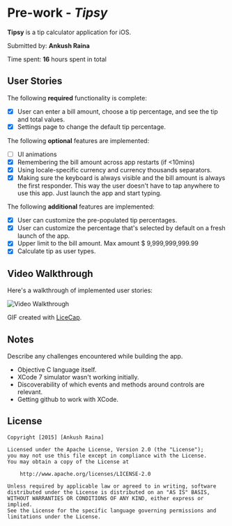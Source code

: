 # Pre-work - *Tipsy*

**Tipsy** is a tip calculator application for iOS.

Submitted by: **Ankush Raina**

Time spent: **16** hours spent in total

## User Stories

The following **required** functionality is complete:

* [x] User can enter a bill amount, choose a tip percentage, and see the tip and total values.
* [x] Settings page to change the default tip percentage.

The following **optional** features are implemented:
* [ ] UI animations
* [x] Remembering the bill amount across app restarts (if <10mins)
* [x] Using locale-specific currency and currency thousands separators.
* [x] Making sure the keyboard is always visible and the bill amount is always the first responder. This way the user doesn't have to tap anywhere to use this app. Just launch the app and start typing.

The following **additional** features are implemented:

* [x] User can customize the pre-populated tip percentages.
* [x] User can customize the percentage that's selected by default on a fresh launch of the app.
* [x] Upper limit to the bill amount. Max amount $ 9,999,999,999.99
* [x] Calculate tip as user types.

## Video Walkthrough 

Here's a walkthrough of implemented user stories:

<img src='http://i.imgur.com/JCtdf4Z.gif' title='Video Walkthrough' width='' alt='Video Walkthrough' />

GIF created with [LiceCap](http://www.cockos.com/licecap/).

## Notes

Describe any challenges encountered while building the app.
* Objective C language itself.
* XCode 7 simulator wasn't working initially.
* Discoverability of which events and methods around controls are relevant.
* Getting github to work with XCode.

## License

    Copyright [2015] [Ankush Raina]

    Licensed under the Apache License, Version 2.0 (the "License");
    you may not use this file except in compliance with the License.
    You may obtain a copy of the License at

        http://www.apache.org/licenses/LICENSE-2.0

    Unless required by applicable law or agreed to in writing, software
    distributed under the License is distributed on an "AS IS" BASIS,
    WITHOUT WARRANTIES OR CONDITIONS OF ANY KIND, either express or implied.
    See the License for the specific language governing permissions and
    limitations under the License.
